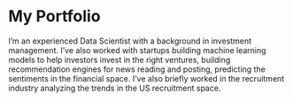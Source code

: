 # My Portfolio

I’m an experienced Data Scientist with a background in investment management. I’ve also worked with startups building machine learning models to help investors invest in the right ventures, building recommendation engines for news reading and posting, predicting the sentiments in the financial space. I’ve also briefly worked in the recruitment industry analyzing the trends in the US recruitment space.
